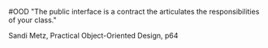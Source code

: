 #OOD 
"The public interface is a contract the articulates the responsibilities of your class."

Sandi Metz, Practical Object-Oriented Design, p64